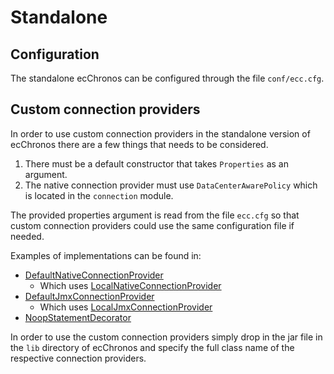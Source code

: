 # Standalone

## Configuration

The standalone ecChronos can be configured through the file `conf/ecc.cfg`.

## Custom connection providers

In order to use custom connection providers in the standalone version of ecChronos there are a few things that needs to be considered.

1. There must be a default constructor that takes `Properties` as an argument.
2. The native connection provider must use `DataCenterAwarePolicy` which is located in the `connection` module.

The provided properties argument is read from the file `ecc.cfg` so that custom connection providers could use the same configuration file if needed.

Examples of implementations can be found in:

* [DefaultNativeConnectionProvider](../application/src/main/java/com/ericsson/bss/cassandra/ecchronos/application/DefaultNativeConnectionProvider.java)
  * Which uses [LocalNativeConnectionProvider](../connection.impl/src/main/java/com/ericsson/bss/cassandra/ecchronos/connection/impl/LocalNativeConnectionProvider.java)
* [DefaultJmxConnectionProvider](../application/src/main/java/com/ericsson/bss/cassandra/ecchronos/application/DefaultJmxConnectionProvider.java)
  * Which uses [LocalJmxConnectionProvider](../connection.impl/src/main/java/com/ericsson/bss/cassandra/ecchronos/connection/impl/LocalJmxConnectionProvider.java)
* [NoopStatementDecorator](../application/src/main/java/com/ericsson/bss/cassandra/ecchronos/application/NoopStatementDecorator.java)

In order to use the custom connection providers simply drop in the jar file in the `lib` directory of ecChronos and specify the full class name of the respective connection providers.